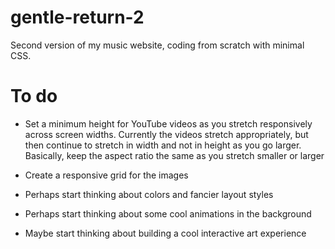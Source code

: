 # gentle-return-2

Second version of my music website, coding from scratch with minimal CSS. 

# To do

* Set a minimum height for YouTube videos as you stretch responsively across screen widths. Currently the videos stretch appropriately, but then continue to stretch in width and not in height as you go larger. Basically, keep the aspect ratio the same as you stretch smaller or larger

* Create a responsive grid for the images

* Perhaps start thinking about colors and fancier layout styles

* Perhaps start thinking about some cool animations in the background

* Maybe start thinking about building a cool interactive art experience

